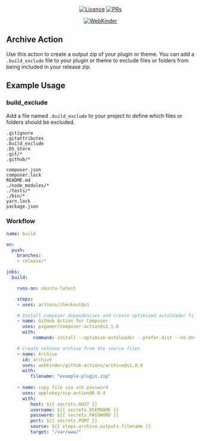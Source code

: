 <p align="center">
<a href="https://github.com/webkinder/github-actions"><img src="https://img.shields.io/github/license/webkinder/github-actions.svg" alt="Licence"></a>
<a href="https://github.com/webkinder/github-actions"><img src="https://img.shields.io/badge/PRs-welcome-brightgreen.svg?style=flat-square" alt="PRs"></a>
</p>


<center>
<a href="https://webkinder.ch">
<img src="https://www.webkinder.ch/static/webkinder-banner.png" alt="WebKinder" />
</a>
</center>

## Archive Action
Use this action to create a output zip of your plugin or theme.
You can add a `.build_exclude` file to your plugin or theme to exclude files or folders from being included in your release zip.

## Example Usage

### build_exclude
Add a file named `.build_exclude` to your project to define which files or folders should be excluded.
```
.gitignore
.gitattributes
.build_exclude
.DS_Store
.git/*
.github/*

composer.json
composer.lock
README.md
./node_modules/*
./tests/*
./bin/*
yarn.lock
package.json
```

### Workflow
``` yml
name: build

on:
  push:
    branches:
    - release/*

jobs:
  build:

    runs-on: ubuntu-latest

    steps:
    - uses: actions/checkout@v1

    # Install composer dependencies and create optimized autoloader file
    - name: GitHub Action for Composer
      uses: pxgamer/composer-action@v2.1.0
      with:
          command: install --optimize-autoloader --prefer-dist --no-dev

    # Create release archive from the source files
    - name: Archive
      id: archive
      uses: webkinder/github-actions/archive@v1.0.0
      with:
         filename: "example-plugin.zip"
    
    - name: copy file via ssh password
      uses: appleboy/scp-action@0.0.4
      with:
         host: ${{ secrets.HOST }}
         username: ${{ secrets.USERNAME }}
         password: ${{ secrets.PASSWORD }}
         port: ${{ secrets.PORT }}
         source: ${{ steps.archive.outputs.filename }}
         target: "/var/www/"
       
```
